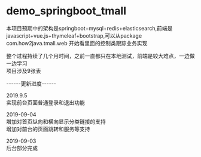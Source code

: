 demo_springboot_tmall
====
本项目预期中的架构是springboot+mysql+redis+elasticsearch,前端是javascript+vue.js+thymeleaf+bootstrap,可以从package com.how2java.tmall.web 开始看里面的控制类跟踪业务实现

整个过程持续了几个月时间，之前一直都只在本地测试，前端是较大难点，一边做一边学习<br>
项目涉及9张表<br>



------更新进度------

2019.9.5<br>
实现前台页面普通登录和退出功能<br>

2019-09-04<br>
增加对首页纵向和横向显示分类链接的支持<br>
增加对前台的页面跳转和服务等支持<br>

2019-09-03<br>
后台部分完成<br>
